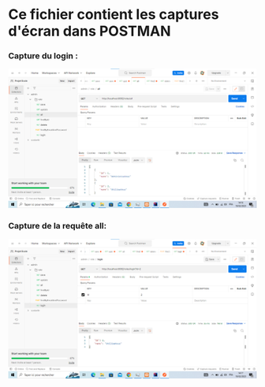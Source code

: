# Ce fichier contient les captures d'écran dans POSTMAN

### Capture du login :
![Capture du login](images\all_postman.png)

### Capture de la requête all:
![Capture all](images\login.png)